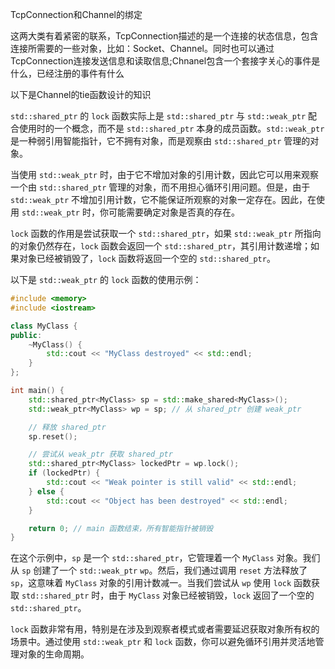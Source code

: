 TcpConnection和Channel的绑定

这两大类有着紧密的联系，TcpConnection描述的是一个连接的状态信息，包含连接所需要的一些对象，比如：Socket、Channel。同时也可以通过TcpConnection连接发送信息和读取信息;Chnanel包含一个套接字关心的事件是什么，已经注册的事件有什么



以下是Channel的tie函数设计的知识

`std::shared_ptr` 的 `lock` 函数实际上是 `std::shared_ptr` 与 `std::weak_ptr` 配合使用时的一个概念，而不是 `std::shared_ptr` 本身的成员函数。`std::weak_ptr` 是一种弱引用智能指针，它不拥有对象，而是观察由 `std::shared_ptr` 管理的对象。

当使用 `std::weak_ptr` 时，由于它不增加对象的引用计数，因此它可以用来观察一个由 `std::shared_ptr` 管理的对象，而不用担心循环引用问题。但是，由于 `std::weak_ptr` 不增加引用计数，它不能保证所观察的对象一定存在。因此，在使用 `std::weak_ptr` 时，你可能需要确定对象是否真的存在。

`lock` 函数的作用是尝试获取一个 `std::shared_ptr`，如果 `std::weak_ptr` 所指向的对象仍然存在，`lock` 函数会返回一个 `std::shared_ptr`，其引用计数递增；如果对象已经被销毁了，`lock` 函数将返回一个空的 `std::shared_ptr`。

以下是 `std::weak_ptr` 的 `lock` 函数的使用示例：

```cpp
#include <memory>
#include <iostream>

class MyClass {
public:
    ~MyClass() {
        std::cout << "MyClass destroyed" << std::endl;
    }
};

int main() {
    std::shared_ptr<MyClass> sp = std::make_shared<MyClass>();
    std::weak_ptr<MyClass> wp = sp; // 从 shared_ptr 创建 weak_ptr

    // 释放 shared_ptr
    sp.reset();

    // 尝试从 weak_ptr 获取 shared_ptr
    std::shared_ptr<MyClass> lockedPtr = wp.lock();
    if (lockedPtr) {
        std::cout << "Weak pointer is still valid" << std::endl;
    } else {
        std::cout << "Object has been destroyed" << std::endl;
    }

    return 0; // main 函数结束，所有智能指针被销毁
}
```

在这个示例中，`sp` 是一个 `std::shared_ptr`，它管理着一个 `MyClass` 对象。我们从 `sp` 创建了一个 `std::weak_ptr` `wp`。然后，我们通过调用 `reset` 方法释放了 `sp`，这意味着 `MyClass` 对象的引用计数减一。当我们尝试从 `wp` 使用 `lock` 函数获取 `std::shared_ptr` 时，由于 `MyClass` 对象已经被销毁，`lock` 返回了一个空的 `std::shared_ptr`。

`lock` 函数非常有用，特别是在涉及到观察者模式或者需要延迟获取对象所有权的场景中。通过使用 `std::weak_ptr` 和 `lock` 函数，你可以避免循环引用并灵活地管理对象的生命周期。